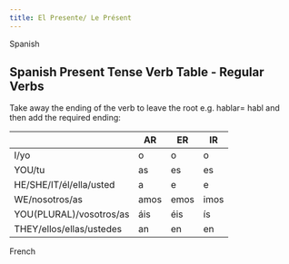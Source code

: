 ```yaml
---
title: El Presente/ Le Présent 
---
```


<div class="row">
  
<div class="col-sm-6">
  <p> Spanish</p>
   </div>
  
  <div class="container">
  <h2>Spanish Present Tense Verb Table - Regular Verbs</h2>
  <p>Take away the ending of the verb to leave the root e.g. hablar= habl and then add the required ending:</p>            
  <table class="table table-striped">
    <thead>
      <tr>
        <th></th>
        <th>AR</th>
        <th>ER</th>
        <th>IR</th>
      </tr>
    </thead>
    <tbody>
      <tr>
        <td>I/yo</td>
        <td>o</td>
        <td>o</td>
        <td>o</td>
      </tr>
      <tr>
        <td>YOU/tu</td>
        <td>as</td>
        <td>es</td>
        <td>es</td>
      </tr>
      <tr>
        <td>HE/SHE/IT/él/ella/usted</td>
        <td>a</td>
        <td>e</td>
        <td>e</td>
      </tr>
      <tr>
        <td>WE/nosotros/as</td>
        <td>amos</td>
        <td>emos</td>
        <td>imos</td>
      </tr>
      <tr>
        <td>YOU(PLURAL)/vosotros/as</td>
        <td>áis</td>
        <td>éis</td>
        <td>ís</td>
      </tr>
      <tr>
        <td>THEY/ellos/ellas/ustedes</td>
        <td>an</td>
        <td>en</td>
        <td>en</td>
      </tr>
    </tbody>
  </table>
</div>


  
  
 <div class="col-sm-6">
   <p> French</p>
  </div>
